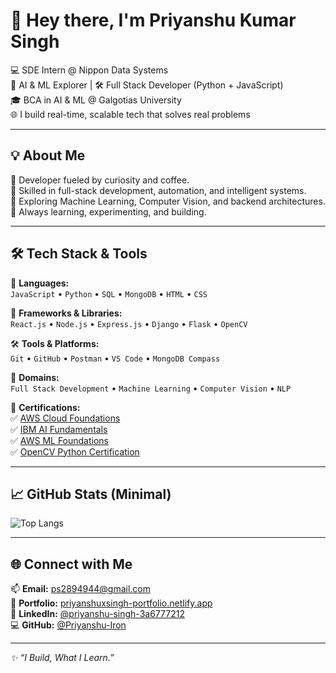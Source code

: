 # 👋 Hey there, I'm **Priyanshu Kumar Singh**

💻 SDE Intern @ Nippon Data Systems  
🧠 AI & ML Explorer | 🛠 Full Stack Developer (Python + JavaScript)  
🎓 BCA in AI & ML @ Galgotias University  
🌐 I build real-time, scalable tech that solves real problems

---

## 💡 About Me

🚀 Developer fueled by curiosity and coffee.  
🔧 Skilled in full-stack development, automation, and intelligent systems.  
🤖 Exploring Machine Learning, Computer Vision, and backend architectures.  
🎯 Always learning, experimenting, and building.

---

## 🛠️ Tech Stack & Tools

🧾 **Languages:**  
`JavaScript` • `Python` • `SQL` • `MongoDB` • `HTML` • `CSS`

🧰 **Frameworks & Libraries:**  
`React.js` • `Node.js` • `Express.js` • `Django` • `Flask` • `OpenCV`

🛠️ **Tools & Platforms:**  
`Git` • `GitHub` • `Postman` • `VS Code` • `MongoDB Compass`

🧠 **Domains:**  
`Full Stack Development` • `Machine Learning` • `Computer Vision` • `NLP`

📜 **Certifications:**  
✅ [AWS Cloud Foundations](https://www.credly.com/badges/b5f3aec3-9bc7-4a34-abd1-c07b6ce41388/public_url)  
✅ [IBM AI Fundamentals](https://www.credly.com/badges/318c0ca3-6dd1-49a0-9ec0-1a42e7c07030/public_url)  
✅ [AWS ML Foundations](https://www.credly.com/badges/b8d58a1b-ff58-4630-84af-efc0e827fee0/public_url)  
✅ [OpenCV Python Certification](https://courses.opencv.org/certificates/1e5c6f1218364c6689d1953be75ae4bb)

---

## 📈 GitHub Stats (Minimal)

![Top Langs](https://github-readme-stats.vercel.app/api/top-langs/?username=Priyanshu-Iron&layout=compact&theme=github_dark&hide_border=true&langs_count=1)

---

## 🌐 Connect with Me

📫 **Email:** [ps2894944@gmail.com](mailto:ps2894944@gmail.com)  
🔗 **Portfolio:** [priyanshuxsingh-portfolio.netlify.app](https://priyanshuxsingh-portfolio.netlify.app)  
💼 **LinkedIn:** [@priyanshu-singh-3a6777212](https://www.linkedin.com/in/priyanshu-singh-3a6777212/)  
💻 **GitHub:** [@Priyanshu-Iron](https://github.com/Priyanshu-Iron)

---

_✨ “I Build, What I Learn.”_
